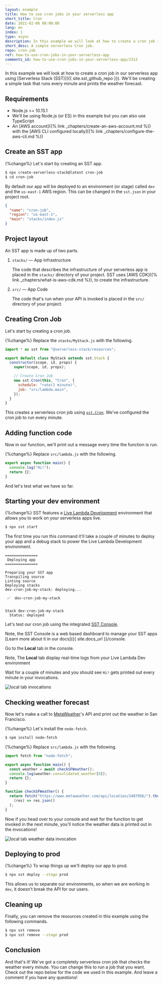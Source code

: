 ```yaml
---
layout: example
title: How to use cron jobs in your serverless app
short_title: Cron
date: 2021-02-08 00:00:00
lang: en
index: 1
type: async
description: In this example we will look at how to create a cron job in your serverless app on AWS using Serverless Stack (SST). We'll be using the sst.Cron to create a simple weather tracking app that checks the weather forecast every minute.
short_desc: A simple serverless Cron job.
repo: cron-job
ref: how-to-use-cron-jobs-in-your-serverless-app
comments_id: how-to-use-cron-jobs-in-your-serverless-app/2313
---
```


In this example we will look at how to create a cron job in our serverless app using [Serverless Stack (SST)]({{ site.sst_github_repo }}). We'll be creating a simple task that runs every minute and prints the weather forecast.

## Requirements

- Node.js >= 10.15.1
- We'll be using Node.js (or ES) in this example but you can also use TypeScript
- An [AWS account]({% link _chapters/create-an-aws-account.md %}) with the [AWS CLI configured locally]({% link _chapters/configure-the-aws-cli.md %})

## Create an SST app

{%change%} Let's start by creating an SST app.

```bash
$ npx create-serverless-stack@latest cron-job
$ cd cron-job
```

By default our app will be deployed to an environment (or stage) called `dev` and the `us-east-1` AWS region. This can be changed in the `sst.json` in your project root.

```json
{
  "name": "cron-job",
  "region": "us-east-1",
  "main": "stacks/index.js"
}
```

## Project layout

An SST app is made up of two parts.

1. `stacks/` — App Infrastructure

   The code that describes the infrastructure of your serverless app is placed in the `stacks/` directory of your project. SST uses [AWS CDK]({% link _chapters/what-is-aws-cdk.md %}), to create the infrastructure.

2. `src/` — App Code

   The code that's run when your API is invoked is placed in the `src/` directory of your project.

## Creating Cron Job

Let's start by creating a cron job.

{%change%} Replace the `stacks/MyStack.js` with the following.

```js
import * as sst from "@serverless-stack/resources";

export default class MyStack extends sst.Stack {
  constructor(scope, id, props) {
    super(scope, id, props);

    // Create Cron Job
    new sst.Cron(this, "Cron", {
      schedule: "rate(1 minute)",
      job: "src/lambda.main",
    });
  }
}
```

This creates a serverless cron job using [`sst.Cron`](https://docs.serverless-stack.com/constructs/Cron). We've configured the cron job to run every minute.

## Adding function code

Now in our function, we'll print out a message every time the function is run.

{%change%} Replace `src/lambda.js` with the following.

```js
export async function main() {
  console.log("Hi!");
  return {};
}
```

And let's test what we have so far.

## Starting your dev environment

{%change%} SST features a [Live Lambda Development](https://docs.serverless-stack.com/live-lambda-development) environment that allows you to work on your serverless apps live.

```bash
$ npx sst start
```

The first time you run this command it'll take a couple of minutes to deploy your app and a debug stack to power the Live Lambda Development environment.

```
===============
 Deploying app
===============

Preparing your SST app
Transpiling source
Linting source
Deploying stacks
dev-cron-job-my-stack: deploying...

 ✅  dev-cron-job-my-stack


Stack dev-cron-job-my-stack
  Status: deployed
```

Let's test our cron job using the integrated [SST Console](https://console.serverless-stack.com).

Note, the SST Console is a web based dashboard to manage your SST apps [Learn more about it in our docs]({{ site.docs_url }}/console.

Go to the **Local** tab in the console.

Note, The **Local** tab display real-time logs from your Live Lambda Dev environment

Wait for a couple of minutes and you should see `Hi!` gets printed out every minute in your invocations.

![local tab invocations](/assets/examples/cron-job/local-tab-invocations.png)

## Checking weather forecast

Now let's make a call to [MetaWeather](https://www.metaweather.com)'s API and print out the weather in San Francisco.

{%change%} Let's install the `node-fetch`.

```bash
$ npm install node-fetch
```

{%change%} Replace `src/lambda.js` with the following.

```js
import fetch from "node-fetch";

export async function main() {
  const weather = await checkSFWeather();
  console.log(weather.consolidated_weather[0]);
  return {};
}

function checkSFWeather() {
  return fetch("https://www.metaweather.com/api/location/2487956/").then(
    (res) => res.json()
  );
}
```

Now if you head over to your console and wait for the function to get invoked in the next minute, you'll notice the weather data is printed out in the invocations!

![local tab weather data invocation](/assets/examples/cron-job/local-tab-weather-data-invocation.png)

## Deploying to prod

{%change%} To wrap things up we'll deploy our app to prod.

```bash
$ npx sst deploy --stage prod
```

This allows us to separate our environments, so when we are working in `dev`, it doesn't break the API for our users.

## Cleaning up

Finally, you can remove the resources created in this example using the following commands.

```bash
$ npx sst remove
$ npx sst remove --stage prod
```

## Conclusion

And that's it! We've got a completely serverless cron job that checks the weather every minute. You can change this to run a job that you want. Check out the repo below for the code we used in this example. And leave a comment if you have any questions!
